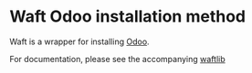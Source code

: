 # Waft Odoo installation method

Waft is a wrapper for installing [Odoo](https://github.com/odoo/odoo).

For documentation, please see the accompanying [waftlib](https://github.com/sunflowerit/waftlib)
